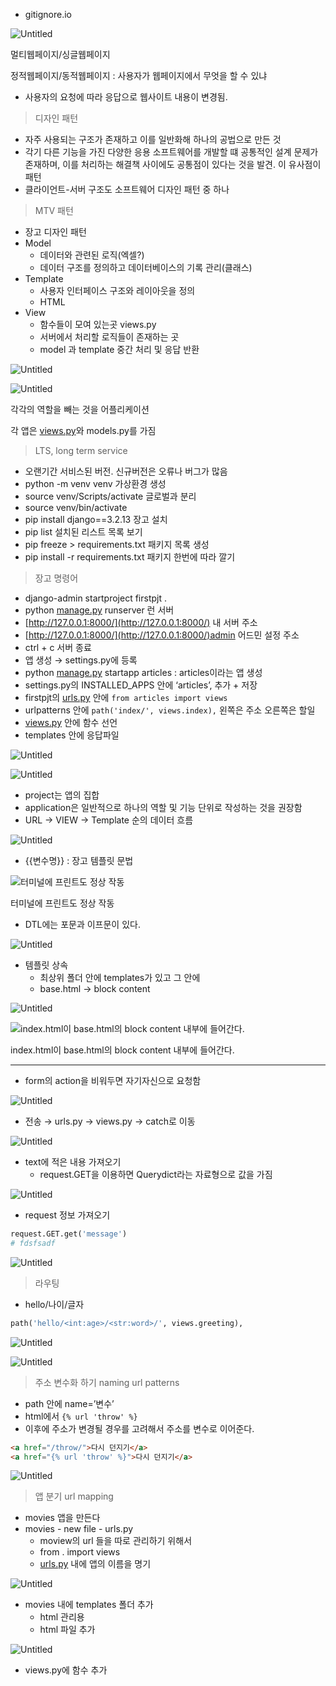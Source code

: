- gitignore.io

![Untitled](https://s3-us-west-2.amazonaws.com/secure.notion-static.com/2d60c024-7cbc-4fec-9d8c-efd435d7e9b0/Untitled.png)

멀티웹페이지/싱글웹페이지

정적웹페이지/동적웹페이지 : 사용자가 웹페이지에서 무엇을 할 수 있냐

- 사용자의 요청에 따라 응답으로 웹사이트 내용이 변경됨.

> 디자인 패턴
> 
- 자주 사용되는 구조가 존재하고 이를 일반화해 하나의 공법으로 만든 것
- 각기 다른 기능을 가진 다양한 응용 소프트웨어를 개발할 떄 공통적인 설계 문제가 존재하며, 이를 처리하는 해결책 사이에도 공통점이 있다는 것을 발견. 이 유사점이 패턴
- 클라이언트-서버 구조도 소프트웨어 디자인 패턴 중 하나

> MTV 패턴
> 
- 장고 디자인 패턴
- Model
    - 데이터와 관련된 로직(엑셀?)
    - 데이터 구조를 정의하고 데이터베이스의 기록 관리(클래스)
- Template
    - 사용자 인터페이스 구조와 레이아웃을 정의
    - HTML
- View
    - 함수들이 모여 있는곳 views.py
    - 서버에서 처리할 로직들이 존재하는 곳
    - model 과 template 중간 처리 및 응답 반환

![Untitled](https://s3-us-west-2.amazonaws.com/secure.notion-static.com/1edcbc76-beb8-47c3-9a94-72bc9cbff6a7/Untitled.png)

![Untitled](https://s3-us-west-2.amazonaws.com/secure.notion-static.com/ae79d464-040e-4049-8ee2-d1e0178cc700/Untitled.png)

각각의 역할을 빼는 것을 어플리케이션

각 앱은 [views.py](http://views.py)와 models.py를 가짐

> LTS, long term service
> 
- 오랜기간 서비스된 버전. 신규버전은 오류나 버그가 많음
- python -m venv venv 가상환경 생성
- source venv/Scripts/activate 글로벌과 분리
- source venv/bin/activate
- pip install django==3.2.13 장고 설치
- pip list 설치된 리스트 목록 보기
- pip freeze > requirements.txt 패키지 목록 생성
- pip install -r requirements.txt 패키지 한번에 따라 깔기

> 장고 명령어
> 
- django-admin startproject firstpjt .
- python [manage.py](http://manage.py/) runserver 런 서버
- [http://127.0.0.1:8000/](http://127.0.0.1:8000/) 내 서버 주소
- [http://127.0.0.1:8000/](http://127.0.0.1:8000/)admin 어드민 설정 주소
- ctrl + c 서버 종료
- 앱 생성 → settings.py에 등록
- python [manage.py](http://manage.py/) startapp articles : articles이라는 앱 생성
- settings.py의 INSTALLED_APPS 안에 ‘articles’, 추가 + 저장
- firstpjt의 [urls.py](http://urls.py) 안에 `from articles import views`
- urlpatterns 안에 `path('index/', views.index),` 왼쪽은 주소 오른쪽은 할일
- [views.py](http://views.py) 안에 함수 선언
- templates 안에 응답파일

![Untitled](https://s3-us-west-2.amazonaws.com/secure.notion-static.com/fed037e6-4ea4-466c-965d-e11f4ac4853d/Untitled.png)

![Untitled](https://s3-us-west-2.amazonaws.com/secure.notion-static.com/3faa645a-e61a-41a4-a63b-bac607292954/Untitled.png)

- project는 앱의 집합
- application은 일반적으로 하나의 역할 및 기능 단위로 작성하는 것을 권장함
- URL → VIEW → Template 순의 데이터 흐름

![Untitled](https://s3-us-west-2.amazonaws.com/secure.notion-static.com/e3cccefc-6973-4d3f-8be0-3e4c657b0164/Untitled.png)

- {{변수명}} : 장고 템플릿 문법

![터미널에 프린트도 정상 작동](https://s3-us-west-2.amazonaws.com/secure.notion-static.com/8dd21e4d-b7d4-4ac9-81fc-192cc28b8617/Untitled.png)

터미널에 프린트도 정상 작동

- DTL에는 포문과 이프문이 있다.

![Untitled](https://s3-us-west-2.amazonaws.com/secure.notion-static.com/c3865d4c-eded-4af2-937f-93968e296b46/Untitled.png)

- 템플릿 상속
    - 최상위 폴더 안에 templates가 있고 그 안에
    - base.html → block content

![Untitled](https://s3-us-west-2.amazonaws.com/secure.notion-static.com/86121c2c-ac49-431d-a672-4d5c7558bbe1/Untitled.png)

![index.html이 base.html의 block content 내부에 들어간다.](https://s3-us-west-2.amazonaws.com/secure.notion-static.com/76ec81fd-5175-4c10-aff6-50ac8478883c/Untitled.png)

index.html이 base.html의 block content 내부에 들어간다.

---

- form의 action을 비워두면 자기자신으로 요청함

![Untitled](https://s3-us-west-2.amazonaws.com/secure.notion-static.com/edca6b97-d922-4c1c-8b8e-0f8aafed337d/Untitled.png)

- 전송 → urls.py → views.py → catch로 이동

![Untitled](https://s3-us-west-2.amazonaws.com/secure.notion-static.com/a4c54436-9ea6-4c2e-b83c-a443fb563e55/Untitled.png)

- text에 적은 내용 가져오기
    - request.GET을 이용하면 Querydict라는 자료형으로 값을 가짐

![Untitled](https://s3-us-west-2.amazonaws.com/secure.notion-static.com/26bbabdb-bc18-4602-9576-015f911b1e1b/Untitled.png)

- request 정보 가져오기

```python
request.GET.get('message')
# fdsfsadf
```

![Untitled](https://s3-us-west-2.amazonaws.com/secure.notion-static.com/8681c952-dca5-4b89-8d17-e7e492466f54/Untitled.png)

> 라우팅
> 
- hello/나이/글자

```python
path('hello/<int:age>/<str:word>/', views.greeting),
```

![Untitled](https://s3-us-west-2.amazonaws.com/secure.notion-static.com/cf005fe5-589c-418f-be2f-ac62ca0b2296/Untitled.png)

![Untitled](https://s3-us-west-2.amazonaws.com/secure.notion-static.com/142a81a5-bdb7-4915-86fb-a85a4726122a/Untitled.png)

> 주소 변수화 하기 naming url patterns
> 
- path 안에 name=’변수’
- html에서 `{% url 'throw' %}`
- 이후에 주소가 변경될 경우를 고려해서 주소를 변수로 이어준다.

```html
<a href="/throw/">다시 던지기</a>
<a href="{% url 'throw' %}">다시 던지기</a>
```

![Untitled](https://s3-us-west-2.amazonaws.com/secure.notion-static.com/5de5908f-37d6-4667-85c8-9effb246f3d2/Untitled.png)

> 앱 분기 url mapping
> 
- movies 앱을 만든다
- movies - new file - urls.py
    - moview의 url 들을 따로 관리하기 위해서
    - from . import views
    - [urls.py](http://urls.py) 내에 앱의 이름을 명기

![Untitled](https://s3-us-west-2.amazonaws.com/secure.notion-static.com/a1849481-fc43-4c79-8714-ba2bd9c9a821/Untitled.png)

- movies 내에 templates 폴더 추가
    - html 관리용
    - html 파일 추가

![Untitled](https://s3-us-west-2.amazonaws.com/secure.notion-static.com/8038e062-51ef-4555-b6d3-5e23bbd41d34/Untitled.png)

- views.py에 함수 추가